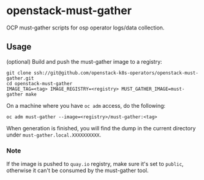 # openstack-must-gather

OCP must-gather scripts for osp operator logs/data collection.

## Usage

(optional) Build and push the must-gather image to a registry:

```
git clone ssh://git@github.com/openstack-k8s-operators/openstack-must-gather.git
cd openstack-must-gather
IMAGE_TAG=<tag> IMAGE_REGISTRY=<registry> MUST_GATHER_IMAGE=must-gather make
```

On a machine where you have `oc adm` access, do the following:

```
oc adm must-gather --image=<registry>/must-gather:<tag>
```

When generation is finished, you will find the dump in the current directory
under `must-gather.local.XXXXXXXXXX`.

### Note

If the image is pushed to `quay.io` registry, make sure it's set to `public`,
otherwise it can't be consumed by the must-gather tool.
